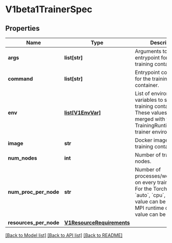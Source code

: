# V1beta1TrainerSpec

## Properties

| Name                   | Type                                                                                                                            | Description                                                                                                                                                                                                  | Notes      |
|------------------------|---------------------------------------------------------------------------------------------------------------------------------|--------------------------------------------------------------------------------------------------------------------------------------------------------------------------------------------------------------|------------|
| **args**               | **list[str]**                                                                                                                   | Arguments to the entrypoint for the training container.                                                                                                                                                      | [optional] |
| **command**            | **list[str]**                                                                                                                   | Entrypoint commands for the training container.                                                                                                                                                              | [optional] |
| **env**                | [**list[V1EnvVar]**](https://github.com/kubernetes-client/python/blob/master/kubernetes/docs/V1EnvVar.md)                       | List of environment variables to set in the training container. These values will be merged with the TrainingRuntime&#39;s trainer environments.                                                             | [optional] |
| **image**              | **str**                                                                                                                         | Docker image for the training container.                                                                                                                                                                     | [optional] |
| **num_nodes**          | **int**                                                                                                                         | Number of training nodes.                                                                                                                                                                                    | [optional] |
| **num_proc_per_node**  | **str**                                                                                                                         | Number of processes/workers/slots on every training node. For the Torch runtime: &#x60;auto&#x60;, &#x60;cpu&#x60;, &#x60;gpu&#x60;, or int value can be set. For the MPI runtime only int value can be set. | [optional] |
| **resources_per_node** | [**V1ResourceRequirements**](https://github.com/kubernetes-client/python/blob/master/kubernetes/docs/V1ResourceRequirements.md) |                                                                                                                                                                                                              | [optional] |

[[Back to Model list]](../README.md#documentation-for-models) [[Back to API list]](../README.md#documentation-for-api-endpoints) [[Back to README]](../README.md)
